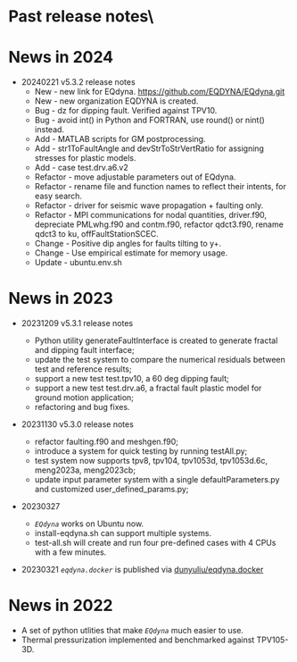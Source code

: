 # Past release notes\

# News in 2024
* 20240221 v5.3.2 release notes
  * New - new link for EQdyna. https://github.com/EQDYNA/EQdyna.git
  * New - new organization EQDYNA is created. 
  * Bug - dz for dipping fault. Verified against TPV10.  
  * Bug - avoid int() in Python and FORTRAN, use round() or nint() instead.
  * Add - MATLAB scripts for GM postprocessing. 
  * Add - str1ToFaultAngle and devStrToStrVertRatio for assigning stresses for plastic models.
  * Add - case test.drv.a6.v2 
  * Refactor - move adjustable parameters out of EQdyna. 
  * Refactor - rename file and function names to reflect their intents, for easy search. 
  * Refactor - driver for seismic wave propagation + faulting only. 
  * Refactor - MPI communications for nodal quantities, driver.f90, depreciate PMLwhg.f90 and contm.f90, refactor qdct3.f90, rename qdct3 to ku, offFaultStationSCEC. 
  * Change - Positive dip angles for faults tilting to y+.
  * Change - Use empirical estimate for memory usage. 
  * Update - ubuntu.env.sh

# News in 2023
* 20231209 v5.3.1 release notes
  * Python utility generateFaultInterface is created to generate fractal and dipping fault interface;
  * update the test system to compare the numerical residuals between test and reference results; 
  * support a new test test.tpv10, a 60 deg dipping fault;
  * support a new test test.drv.a6, a fractal fault plastic model for ground motion application;
  * refactoring and bug fixes. 

* 20231130 v5.3.0 release notes
  * refactor faulting.f90 and meshgen.f90;
  * introduce a system for quick testing by running testAll.py; 
  * test system now supports tpv8, tpv104, tpv1053d, tpv1053d.6c, meng2023a, meng2023cb;
  * update input parameter system with a single defaultParameters.py and customized user_defined_params.py;

* 20230327 
  * *```EQdyna```* works on Ubuntu now. 
  * install-eqdyna.sh can support multiple systems. 
  * test-all.sh will create and run four pre-defined cases with 4 CPUs with a few minutes. 
* 20230321 *```eqdyna.docker```* is published via [dunyuliu/eqdyna.docker](https://hub.docker.com/repository/docker/dunyuliu/eqdyna.docker/general) 

# News in 2022
* A set of python utlities that make *```EQdyna```* much easier to use.
* Thermal pressurization implemented and benchmarked against TPV105-3D.